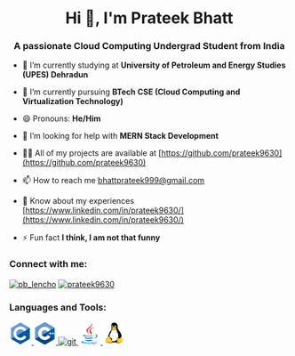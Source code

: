 <h1 align="center">Hi 👋, I'm Prateek Bhatt</h1>
<h3 align="center">A passionate Cloud Computing Undergrad Student from India</h3>

- 🔭 I’m currently studying at **University of Petroleum and Energy Studies (UPES) Dehradun**

- 🌱 I’m currently pursuing **BTech CSE (Cloud Computing and Virtualization Technology)**

- 😄 Pronouns: **He/Him**

- 🤝 I’m looking for help with **MERN Stack Development**

- 👨‍💻 All of my projects are available at [https://github.com/prateek9630](https://github.com/prateek9630)

- 📫 How to reach me [bhattprateek999@gmail.com](bhattprateek999@gmail.com)

- 📄 Know about my experiences [https://www.linkedin.com/in/prateek9630/](https://www.linkedin.com/in/prateek9630/)

- ⚡ Fun fact **I think, I am not that funny**

<h3 align="left">Connect with me:</h3>
<p align="left">
<a href="https://twitter.com/pb_lencho" target="blank"><img align="center" src="https://raw.githubusercontent.com/rahuldkjain/github-profile-readme-generator/master/src/images/icons/Social/twitter.svg" alt="pb_lencho" height="30" width="40" /></a>
<a href="https://linkedin.com/in/prateek9630" target="blank"><img align="center" src="https://raw.githubusercontent.com/rahuldkjain/github-profile-readme-generator/master/src/images/icons/Social/linked-in-alt.svg" alt="prateek9630" height="30" width="40" /></a>
</p>

<h3 align="left">Languages and Tools:</h3>
<p align="left"> <a href="https://www.cprogramming.com/" target="_blank" rel="noreferrer"> <img src="https://raw.githubusercontent.com/devicons/devicon/master/icons/c/c-original.svg" alt="c" width="40" height="40"/> </a> <a href="https://www.w3schools.com/cpp/" target="_blank" rel="noreferrer"> <img src="https://raw.githubusercontent.com/devicons/devicon/master/icons/cplusplus/cplusplus-original.svg" alt="cplusplus" width="40" height="40"/> </a> <a href="https://git-scm.com/" target="_blank" rel="noreferrer"> <img src="https://www.vectorlogo.zone/logos/git-scm/git-scm-icon.svg" alt="git" width="40" height="40"/> </a> <a href="https://www.java.com" target="_blank" rel="noreferrer"> <img src="https://raw.githubusercontent.com/devicons/devicon/master/icons/java/java-original.svg" alt="java" width="40" height="40"/> </a> <a href="https://www.linux.org/" target="_blank" rel="noreferrer"> <img src="https://raw.githubusercontent.com/devicons/devicon/master/icons/linux/linux-original.svg" alt="linux" width="40" height="40"/> </a> </p>
